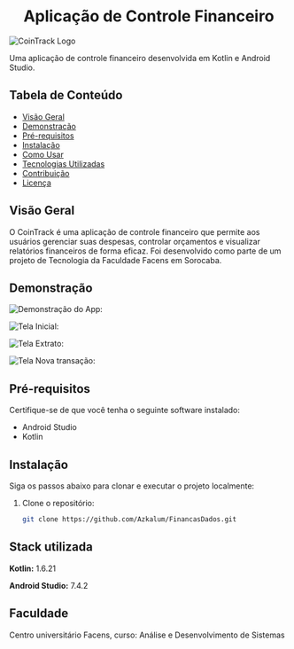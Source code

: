 <h1 align="center"> Aplicação de Controle Financeiro </h1>

![CoinTrack Logo](![image](https://github.com/Azkalum/FinancasDados/assets/98130954/9bf33151-9b76-43d7-83bb-e4fae1f59130))

Uma aplicação de controle financeiro desenvolvida em Kotlin e Android Studio.

## Tabela de Conteúdo

- [Visão Geral](#visão-geral)
- [Demonstração](#demonstração)
- [Pré-requisitos](#pré-requisitos)
- [Instalação](#instalação)
- [Como Usar](#como-usar)
- [Tecnologias Utilizadas](#tecnologias-utilizadas)
- [Contribuição](#contribuição)
- [Licença](#licença)

## Visão Geral

O CoinTrack é uma aplicação de controle financeiro que permite aos usuários gerenciar suas despesas, controlar orçamentos e visualizar relatórios financeiros de forma eficaz. Foi desenvolvido como parte de um projeto de Tecnologia da Faculdade Facens em Sorocaba.

## Demonstração

![Demonstração do App:]()

![Tela Inicial:](![image](https://github.com/Azkalum/FinancasDados/assets/98130954/5b515575-c07f-4c4d-9e8c-06f2d6a2fa9e))

![Tela Extrato:](![image](https://github.com/Azkalum/FinancasDados/assets/98130954/f1b9da01-03bb-4e5e-bce8-b7d23ed2795b))

![Tela Nova transação:](![image](https://github.com/Azkalum/FinancasDados/assets/98130954/f04a96c9-e800-4fb1-9eca-abfc75281f97))

## Pré-requisitos

Certifique-se de que você tenha o seguinte software instalado:

- Android Studio
- Kotlin

## Instalação

Siga os passos abaixo para clonar e executar o projeto localmente:

1. Clone o repositório:

   ```sh
   git clone https://github.com/Azkalum/FinancasDados.git
## Stack utilizada

**Kotlin:** 1.6.21

**Android Studio:** 7.4.2


## Faculdade

Centro universitário Facens, curso: Análise e Desenvolvimento de Sistemas
